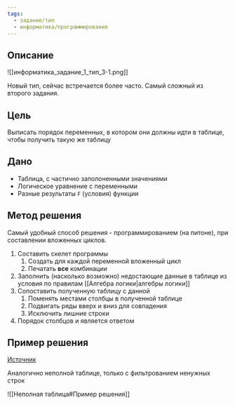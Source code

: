 ```yaml
---
tags:
  - задание/тип
  - информатика/программирование
---
```

## Описание
 
![[информатика_задание_1_тип_3-1.png]]

Новый тип, сейчас встречается более часто. Самый сложный из второго задания.

## Цель

Выписать порядок переменных, в котором они должны идти в таблице, чтобы получить такую же таблицу

## Дано

- Таблица, с частично заполоненными значениями
- Логическое уравнение с переменными
- Разные результаты `F` (условия) функции

## Метод решения

Самый удобный способ решения - программированием (на питоне), при составлении вложенных циклов. 

1. Составить скелет программы
	1. Создать для каждой переменной вложенный цикл
	2. Печатать **все** комбинации
2. Заполнить (насколько возможно) недостающие данные в таблице из условия по правилам [[Алгебра логики|алгебры логики]]
3. Сопоставить полученную таблицу с данной
	1. Поменять местами столбцы в полученной таблице
	2. Подвигать ряды вверх и вниз для совпадения
	3. Исключить лишние строки
5. Порядок столбцов и является ответом

## Пример решения

[Источник](https://youtu.be/Th549LNTlOc?list=PLFzCAD7_42DzlznmvI70SfXl3V0dlvqdn&t=1612)

Аналогично неполной таблице, только с фильтрованием ненужных строк

![[Неполная таблица#Пример решения]]